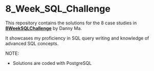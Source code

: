 # 8_Week_SQL_Challenge


This repository contains the solutions for the 8 case studies in **[8WeekSQLChallenge](https://8weeksqlchallenge.com)** by Danny Ma. 

It showcases my proficiency in SQL query writing and knowledge of advanced SQL concepts.

NOTE:
  - Solutions are coded with PostgreSQL
